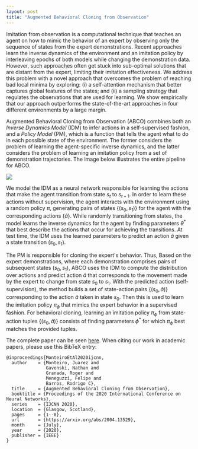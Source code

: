 ```yaml
---
layout: post
title: "Augmented Behavioral Cloning from Observation"
---
```


Imitation from observation is a computational technique that teaches an agent on how to mimic the behavior of an expert by observing only the sequence of states from the expert demonstrations. Recent approaches learn the inverse dynamics of the environment and an imitation policy by interleaving epochs of both models while changing the demonstration data. However, such approaches often get stuck into sub-optimal solutions that are distant from the expert, limiting their imitation effectiveness. We address this problem with a novel approach that overcomes the problem of reaching bad local minima by exploring: (i) a self-attention mechanism that better captures global features of the states; and (ii) a sampling strategy that regulates the observations that are used for learning. We show empirically that our approach outperforms the state-of-the-art approaches in four different environments by a large margin. 


Augmented Behavioral Cloning from Observation (ABCO) combines both an *Inverse Dynamics Model* (IDM) to infer actions in a self-supervised fashion, and a *Policy Model* (PM), which is a function that tells the agent what to do in each possible state of the environment. The former considers the problem of learning the agent-specific inverse dynamics, and the latter considers the problem of learning an imitation policy from a set of demonstration trajectories. The image below illustrates the entire pipeline for ABCO. 

<img src="https://raw.githubusercontent.com/rogergranada/rogergranada.github.io/master/images/pipeline_abco.svg"/>

We model the IDM as a neural network responsible for learning the actions that make the agent transition from state $s_t$ to $s_{t+1}$.
In order to learn these actions without supervision, the agent interacts with the environment using a random policy $\pi$, generating pairs of states $\{(s_0, s_1)\}$ for the agent with the corresponding actions $\{\hat{a}\}$. While randomly transitioning from states, the model learns the inverse dynamics for the agent by finding parameters $\theta^*$ that best describe the actions that occur for achieving the transitions. At test time, the IDM uses the learned parameters to predict an action $\hat{a}$ given a state transition $(s_0, s_1)$.

The PM is responsible for cloning the expert's behavior. Thus, Based on the expert demonstrations, where each demonstration comprises pairs of subsequent states ($s_0, s_1$), ABCO uses the IDM to compute the distribution over actions and predict action $\hat{a}$ that corresponds to the movement made by the expert to change from state $s_0$ to $s_1$. With the predicted action (self-supervision), the method builds a set of state-action pairs $\{(s_0, \hat{a})\}$ corresponding to the action $\hat{a}$ taken in state $s_0$. Then this is used to learn the imitation policy $\pi_\phi$ that mimics the expert behavior in a supervised fashion. For behavioral cloning, learning an imitation policy $\pi_\phi$ from state-action tuples \{($s_0, \hat{a}$)\} consists of finding parameters $\phi^*$ for which $\pi_\phi$ best matches the provided tuples.

The complete paper can be seen [here](https://arxiv.org/abs/2004.13529). When citing our work in academic papers, please use this BibTeX entry:

```
@inproceedings{MonteiroEtAl2020ijcnn,
  author    = {Monteiro, Juarez and 
               Gavenski, Nathan and
               Granada, Roger and 
               Meneguzzi, Felipe and 
               Barros, Rodrigo C},
  title     = {Augmented Behavioral Cloning from Observation},
  booktitle = {Proceedings of the 2020 International Conference on Neural Networks},
  series    = {IJCNN 2020},
  location  = {Glasgow, Scotland},
  pages     = {1--8},
  url       = {https://arxiv.org/abs/2004.13529},
  month     = {July},
  year      = {2020},
  publisher = {IEEE}
}
```

